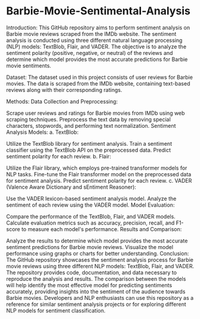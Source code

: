 # Barbie-Movie-Sentimental-Analysis
Introduction:
This GitHub repository aims to perform sentiment analysis on Barbie movie reviews scraped from the IMDb website. The sentiment analysis is conducted using three different natural language processing (NLP) models: TextBlob, Flair, and VADER. The objective is to analyze the sentiment polarity (positive, negative, or neutral) of the reviews and determine which model provides the most accurate predictions for Barbie movie sentiments.

Dataset:
The dataset used in this project consists of user reviews for Barbie movies. The data is scraped from the IMDb website, containing text-based reviews along with their corresponding ratings.

Methods:
Data Collection and Preprocessing:

Scrape user reviews and ratings for Barbie movies from IMDb using web scraping techniques.
Preprocess the text data by removing special characters, stopwords, and performing text normalization.
Sentiment Analysis Models: a. TextBlob:

Utilize the TextBlob library for sentiment analysis.
Train a sentiment classifier using the TextBlob API on the preprocessed data.
Predict sentiment polarity for each review.
b. Flair:

Utilize the Flair library, which employs pre-trained transformer models for NLP tasks.
Fine-tune the Flair transformer model on the preprocessed data for sentiment analysis.
Predict sentiment polarity for each review.
c. VADER (Valence Aware Dictionary and sEntiment Reasoner):

Use the VADER lexicon-based sentiment analysis model.
Analyze the sentiment of each review using the VADER model.
Model Evaluation:

Compare the performance of the TextBlob, Flair, and VADER models.
Calculate evaluation metrics such as accuracy, precision, recall, and F1-score to measure each model's performance.
Results and Comparison:

Analyze the results to determine which model provides the most accurate sentiment predictions for Barbie movie reviews.
Visualize the model performance using graphs or charts for better understanding.
Conclusion:
The GitHub repository showcases the sentiment analysis process for Barbie movie reviews using three different NLP models: TextBlob, Flair, and VADER. The repository provides code, documentation, and data necessary to reproduce the analysis and results. The comparison between the models will help identify the most effective model for predicting sentiments accurately, providing insights into the sentiment of the audience towards Barbie movies. Developers and NLP enthusiasts can use this repository as a reference for similar sentiment analysis projects or for exploring different NLP models for sentiment classification.
